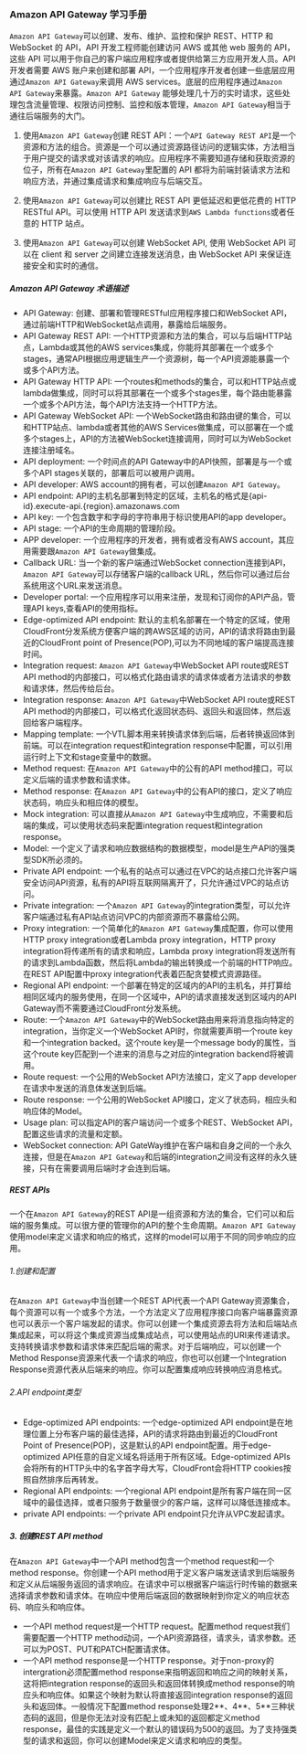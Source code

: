 ### Amazon API Gateway 学习手册

`Amazon API Gateway`可以创建、发布、维护、监控和保护 REST、HTTP 和 WebSocket 的 API，API 开发工程师能创建访问 AWS 或其他 web 服务的 API，这些 API 可以用于你自己的客户端应用程序或者提供给第三方应用开发人员。API 开发者需要 AWS 账户来创建和部署 API，一个应用程序开发者创建一些底层应用通过`Amazon API Gateway`来调用 AWS services。底层的应用程序通过`Amazon API Gateway`来暴露。`Amazon API Gateway` 能够处理几十万的实时请求，这些处理包含流量管理、权限访问控制、监控和版本管理，`Amazon API Gateway`相当于通往后端服务的大门。

1. 使用`Amazon API Gateway`创建 REST API：一个`API Gateway REST API`是一个资源和方法的组合。资源是一个可以通过资源路径访问的逻辑实体，方法相当于用户提交的请求或对该请求的响应。应用程序不需要知道存储和获取资源的位子，所有在`Amazon API Gateway`里配置的 API 都将为前端封装请求方法和响应方法，并通过集成请求和集成响应与后端交互。

2. 使用`Amazon API Gateway`可以创建比 REST API 更低延迟和更低花费的 HTTP RESTful API。可以使用 HTTP API 发送请求到`AWS Lambda functions`或者任意的 HTTP 站点。

3. 使用`Amazon API Gateway`可以创建 WebSocket API, 使用 WebSocket API 可以在 client 和 server 之间建立连接发送消息，由 WebSocket API 来保证连接安全和实时的通信。

##### Amazon API Gateway 术语描述

- API Gateway: 创建、部署和管理RESTful应用程序接口和WebSocket API，通过前端HTTP和WebSocket站点调用，暴露给后端服务。
- API Gateway REST API: 一个HTTP资源和方法的集合，可以与后端HTTP站点，Lambda或其他的AWS services集成，你能将其部署在一个或多个stages，通常API根据应用逻辑生产一个资源树，每一个API资源能暴露一个或多个API方法。
- API Gateway HTTP API: 一个routes和methods的集合，可以和HTTP站点或lambda做集成，同时可以将其部署在一个或多个stages里，每个路由能暴露一个或多个API方法，每个API方法支持一个HTTP方法。
- API Gateway WebSocket API: 一个WebSocket路由和路由键的集合，可以和HTTP站点、lambda或者其他的AWS Services做集成，可以部署在一个或多个stages上，API的方法被WebSocket连接调用，同时可以为WebSocket连接注册域名。
- API deployment: 一个时间点的API Gateway中的API快照，部署是与一个或多个API stages关联的，部署后可以被用户调用。
- API developer: AWS account的拥有者，可以创建`Amazon API Gateway`。
- API endpoint: API的主机名部署到特定的区域，主机名的格式是{api-id}.execute-api.{region}.amazonaws.com 
- API key: 一个包含数字和字母的字符串用于标识使用API的app developer。
- API stage: 一个API的生命周期的管理阶段。
- APP developer: 一个应用程序的开发者，拥有或者没有AWS account，其应用需要跟`Amazon API Gateway`做集成。
- Callback URL: 当一个新的客户端通过WebSocket connection连接到API，`Amazon API Gateway`可以存储客户端的callback URL，然后你可以通过后台系统用这个URL来发送消息。
- Developer portal: 一个应用程序可以用来注册，发现和订阅你的API产品，管理API keys,查看API的使用指标。
- Edge-optimized API endpoint: 默认的主机名部署在一个特定的区域，使用CloudFront分发系统方便客户端的跨AWS区域的访问，API的请求将路由到最近的CloudFront point of Presence(POP),可以为不同地域的客户端提高连接时间。
- Integration request: `Amazon API Gateway`中WebSocket API route或REST API method的内部接口，可以格式化路由请求的请求体或者方法请求的参数和请求体，然后传给后台。
- Integration response: `Amazon API Gateway`中WebSocket API route或REST API method的内部接口，可以格式化返回状态码、返回头和返回体，然后返回给客户端程序。
- Mapping template: 一个VTL脚本用来转换请求体到后端，后者转换返回体到前端。可以在integration request和integration response中配置，可以引用运行时上下文和stage变量中的数据。
- Method request: 在`Amazon API Gateway`中的公有的API method接口，可以定义后端的请求参数和请求体。
- Method response: 在`Amazon API Gateway`中的公有API的接口，定义了响应状态码，响应头和相应体的模型。
- Mock integration: 可以直接从`Amazon API Gateway`中生成响应，不需要和后端的集成，可以使用状态码来配置integration request和integration response。
- Model: 一个定义了请求和响应数据结构的数据模型，model是生产API的强类型SDK所必须的。
- Private API endpoint: 一个私有的站点可以通过在VPC的站点接口允许客户端安全访问API资源，私有的API将互联网隔离开了，只允许通过VPC的站点访问。
- Private integration: 一个`Amazon API Gateway`的integration类型，可以允许客户端通过私有API站点访问VPC的内部资源而不暴露给公网。
- Proxy integration: 一个简单化的`Amazon API Gateway`集成配置，你可以使用HTTP proxy integration或者Lambda proxy integration，HTTP proxy integration将传递所有的请求和响应，Lambda proxy integration将发送所有的请求到Lambda函数，然后将Lambda的输出转换成一个前端的HTTP响应。在REST API配置中proxy integration代表着匹配贪婪模式资源路径。
- Regional API endpoint: 一个部署在特定的区域内的API的主机名，并打算给相同区域内的服务使用，在同一个区域中，API的请求直接发送到区域内的API Gateway而不需要通过CloudFront分发系统。
- Route: 一个`Amazon API Gateway`中的WebSocket路由用来将消息指向特定的integration，当你定义一个WebSocket API时，你就需要声明一个route key和一个integration backed。这个route key是一个message body的属性，当这个route key匹配到一个进来的消息与之对应的integration backend将被调用。
- Route request: 一个公用的WebSocket API方法接口，定义了app developer在请求中发送的消息体发送到后端。
- Route response: 一个公用的WebSocket API接口，定义了状态码，相应头和响应体的Model。
- Usage plan: 可以指定API的客户端访问一个或多个REST、WebSocket API，配置这些请求的流量和定额。
- WebSocket connection: API GateWay维护在客户端和自身之间的一个永久连接，但是在`Amazon API Gateway`和后端的integration之间没有这样的永久链接，只有在需要调用后端时才会连到后端。

##### REST APIs

 一个在`Amazon API Gateway`的REST API是一组资源和方法的集合，它们可以和后端的服务集成。可以很方便的管理你的API的整个生命周期。`Amazon API Gateway`使用model来定义请求和响应的格式，这样的model可以用于不同的同步响应的应用。

 ###### 1.创建和配置

 在`Amazon API Gateway`中当创建一个REST API代表一个API Gateway资源集合，每个资源可以有一个或多个方法，一个方法定义了应用程序接口向客户端暴露资源也可以表示一个客户端发起的请求。你可以创建一个集成资源去将方法和后端站点集成起来，可以将这个集成资源当成集成站点，可以使用站点的URI来传递请求。支持转换请求参数和请求体来匹配后端的需求。对于后端响应，可以创建一个Method Response资源来代表一个请求的响应，你也可以创建一个Integration Response资源代表从后端来的响应。你可以配置集成响应转换响应消息格式。

 ###### 2.API endpoint类型

 - Edge-optimized API endpoints: 一个edge-optimized API endpoint是在地理位置上分布客户端的最佳选择，API的请求将路由到最近的CloudFront Point of Presence(POP)，这是默认的API endpoint配置。用于edge-optimized API任意的自定义域名将适用于所有区域。Edge-optimized APIs会将所有的HTTP头中的名字首字母大写，CloudFront会将HTTP cookies按照自然排序后再转发。
 - Regional API endpoints: 一个regional API endpoint是所有客户端在同一区域中的最佳选择，或者只服务于数量很少的客户端，这样可以降低连接成本。
 - private API endpoints: 一个private API endpoint只允许从VPC发起请求。

 ##### 3. 创建REST API method

 在`Amazon API Gateway`中一个API method包含一个method request和一个method response。你创建一个API method用于定义客户端发送请求到后端服务和定义从后端服务返回的请求响应。在请求中可以根据客户端运行时传输的数据来选择请求参数和请求体。在响应中使用后端返回的数据映射到你定义的响应状态码、响应头和响应体。
 - 一个API method request是一个HTTP request。配置method request我们需要配置一个HTTP method动词，一个API资源路径，请求头，请求参数。还可以为POST、PUT和PATCH配置请求体。
 - 一个API method response是一个HTTP response。对于non-proxy的intergration必须配置method response来指明返回和响应之间的映射关系，这将把integration response的返回头和返回体转换成method response的响应头和响应体。如果这个映射为默认将直接返回integration response的返回头和返回体。一般情况下配置method response处理2**、4**、5**三种状态码的返回，但是你无法对没有匹配上或未知的返回都定义method response，最佳的实践是定义一个默认的错误码为500的返回。为了支持强类型的请求和返回，你可以创建Model来定义请求和响应的类型。


